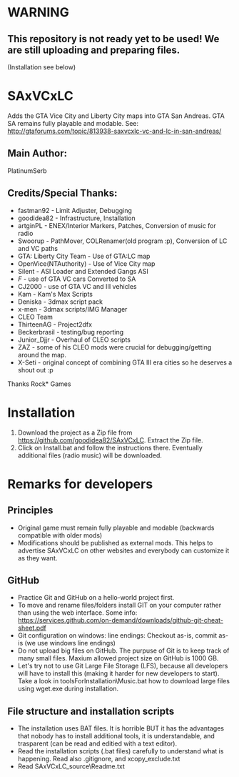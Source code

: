 # WARNING
This repository is not ready yet to be used! We are still uploading and preparing files.
------------------
(Installation see below)

# SAxVCxLC
Adds the GTA Vice City and Liberty City maps into GTA San Andreas. GTA SA remains fully playable and modable.
See: http://gtaforums.com/topic/813938-saxvcxlc-vc-and-lc-in-san-andreas/

## Main Author:
PlatinumSerb

## Credits/Special Thanks:
* fastman92 - Limit Adjuster, Debugging 
* goodidea82 - Infrastructure, Installation
* artginPL - ENEX/Interior Markers, Patches, Conversion of music for radio
* Swoorup - PathMover, COLRenamer(old program :p), Conversion of LC and VC paths
* GTA: Liberty City Team - Use of GTA:LC map
* OpenVice(NTAuthority) - Use of Vice City map
* Silent - ASI Loader and Extended Gangs ASI
* _F_ - use of GTA VC cars Converted to SA
* CJ2000 - use of GTA VC and III vehicles
* Kam - Kam's Max Scripts 
* Deniska - 3dmax script pack
* x-men - 3dmax scripts/IMG Manager
* CLEO Team
* ThirteenAG - Project2dfx
* Beckerbrasil - testing/bug reporting
* Junior_Djjr - Overhaul of CLEO scripts
* ZAZ - some of his CLEO mods were crucial for debugging/getting around the map.
* X-Seti - original concept of combining GTA III era cities so he deserves a shout out :p

Thanks Rock* Games

# Installation
1. Download the project as a Zip file from https://github.com/goodidea82/SAxVCxLC. Extract the Zip file.
2. Click on Install.bat and follow the instructions there. Eventually additional files (radio music) will be downloaded.

# Remarks for developers
## Principles
* Original game must remain fully playable and modable (backwards compatible with older mods)
* Modifications should be published as external mods. This helps to advertise SAxVCxLC on other websites and everybody can customize it as they want.

## GitHub
* Practice Git and GitHub on a hello-world project first.
* To move and rename files/folders install GIT on your computer rather than using the web interface. Some info: https://services.github.com/on-demand/downloads/github-git-cheat-sheet.pdf
* Git configuration on windows: line endings: Checkout as-is, commit as-is (we use windows line endings)
* Do not upload big files on GitHub. The purpuse of Git is to keep track of many small files. Maxium allowed project size on GitHub is 1000 GB. 
* Let's try not to use Git Large File Storage (LFS), because all developers will have to install this (making it harder for new developers to start). Take a look in toolsForInstallation\Music.bat how to download large files using wget.exe during installation.

## File structure and installation scripts
* The installation uses BAT files. It is horrible BUT it has the advantages that nobody has to install additional tools, it is understandable, and trasparent (can be read and editied with a text editor).
* Read the installation scripts (.bat files) carefully to understand what is happening. Read also .gitignore, and xcopy_exclude.txt
* Read SAxVCxLC_source\Readme.txt





